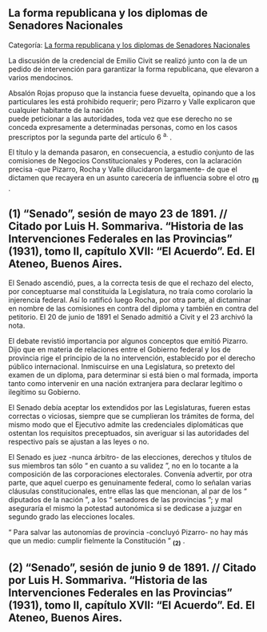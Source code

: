 ## La forma republicana y los diplomas de Senadores Nacionales

Categoría: [La forma republicana y los diplomas de Senadores Nacionales](http://descubrircorrientes.com.ar/2012/index.php/4531-corrientes-en-la-familia-argentina-1870-a-la-actualidad/gobiernos-autonomistas-de-gallino-a-ruiz-1880-1897/presidencia-de-carlos-pellegrini/la-forma-republicana-y-los-diplomas-de-senadores-nacionales)

La discusión de la credencial de Emilio Civit se realizó junto con la de un pedido de intervención para garantizar la forma republicana, que elevaron a varios mendocinos.

Absalón Rojas propuso que la instancia fuese devuelta, opinando que a los particulares les está prohibido requerir; pero Pizarro y Valle explicaron que cualquier habitante de la nación  
puede peticionar a las autoridades, toda vez que ese derecho no se conceda expresamente a determinadas personas, como en los casos prescriptos por la segunda parte del artículo 6 <sup><span><span>a. </span></span></sup> .

El título y la demanda pasaron, en consecuencia, a estudio conjunto de las comisiones de Negocios Constitucionales y Poderes, con la aclaración precisa -que Pizarro, Rocha y Valle dilucidaron largamente- de que el dictamen que recayera en un asunto carecería de influencia sobre el otro <sub><strong><span><span>(1)</span></span></strong></sub> .

## **(1) “Senado”, sesión de mayo 23 de 1891. // Citado por Luis H. Sommariva. “Historia de las Intervenciones Federales en las Provincias” (1931), tomo II, capítulo XVII: “El Acuerdo”. Ed. El Ateneo, Buenos Aires.**

El Senado ascendió, pues, a la correcta tesis de que el rechazo del electo, por conceptuarse mal constituida la Legislatura, no traía como corolario la injerencia federal. Así lo ratificó luego Rocha, por otra parte, al dictaminar en nombre de las comisiones en contra del diploma y también en contra del petitorio. El 20 de junio de 1891 el Senado admitió a Civit y el 23 archivó la nota.

El debate revistió importancia por algunos conceptos que emitió Pizarro. Dijo que en materia de relaciones entre el Gobierno federal y los de provincia rige el principio de la no intervención, establecido por el derecho público internacional. Inmiscuirse en una Legislatura, so pretexto del examen de un diploma, para determinar si está bien o mal formada, importa tanto como intervenir en una nación extranjera para declarar legítimo o ilegítimo su Gobierno.

El Senado debía aceptar los extendidos por las Legislaturas, fueren estas correctas o viciosas, siempre que se cumplieran los trámites de forma, del mismo modo que el Ejecutivo admite las credenciales diplomáticas que ostentan los requisitos preceptuados, sin averiguar si las autoridades del respectivo país se ajustan a las leyes o no.

El Senado es juez -nunca árbitro- de las elecciones, derechos y títulos de sus miembros tan sólo “ en cuanto a su validez ”, no en lo tocante a la composición de las corporaciones electorales. Convenía advertir, por otra parte, que aquel cuerpo es genuinamente federal, como lo señalan varias cláusulas constitucionales, entre ellas las que mencionan, al par de los “ diputados de la nación ”, a los “ senadores de las provincias ”; y mal aseguraría el mismo la potestad autonómica si se dedicase a juzgar en segundo grado las elecciones locales.

“ Para salvar las autonomías de provincia -concluyó Pizarro- no hay más que un medio: cumplir fielmente la Constitución ” <sub><strong><span><span>(2)</span></span></strong></sub> .

## **(2) “Senado”, sesión de junio 9 de 1891. // Citado por Luis H. Sommariva. “Historia de las Intervenciones Federales en las Provincias” (1931), tomo II, capítulo XVII: “El Acuerdo”. Ed. El Ateneo, Buenos Aires.**